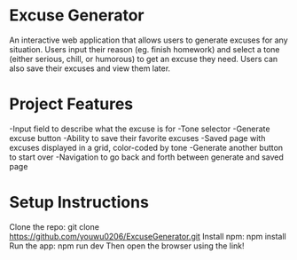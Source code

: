 # Excuse Generator

An interactive web application that allows users to generate excuses for any situation. Users input their reason (eg. finish homework) 
and select a tone (either serious, chill, or humorous) to get an excuse they need. Users can also save their excuses and view them later.

# Project Features

-Input field to describe what the excuse is for
-Tone selector
-Generate excuse button
-Ability to save their favorite excuses
-Saved page with excuses displayed in a grid, color-coded by tone
-Generate another button to start over
-Navigation to go back and forth between generate and saved page

# Setup Instructions

Clone the repo:
git clone https://github.com/youwu0206/ExcuseGenerator.git
Install npm:
npm install
Run the app:
npm run dev
Then open the browser using the link!

